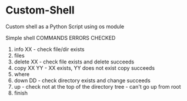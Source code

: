 # Custom-Shell
Custom shell as a Python Script using os module

Simple shell
COMMANDS          ERRORS CHECKED
1. info XX         - check file/dir exists
2. files
3. delete  XX      - check file exists and delete succeeds
4. copy XX YY      - XX exists, YY does not exist copy succeeds
5. where
6. down DD         - check directory exists and change succeeds
7. up              - check not at the top of the directory tree - can't go up from root
8. finish
